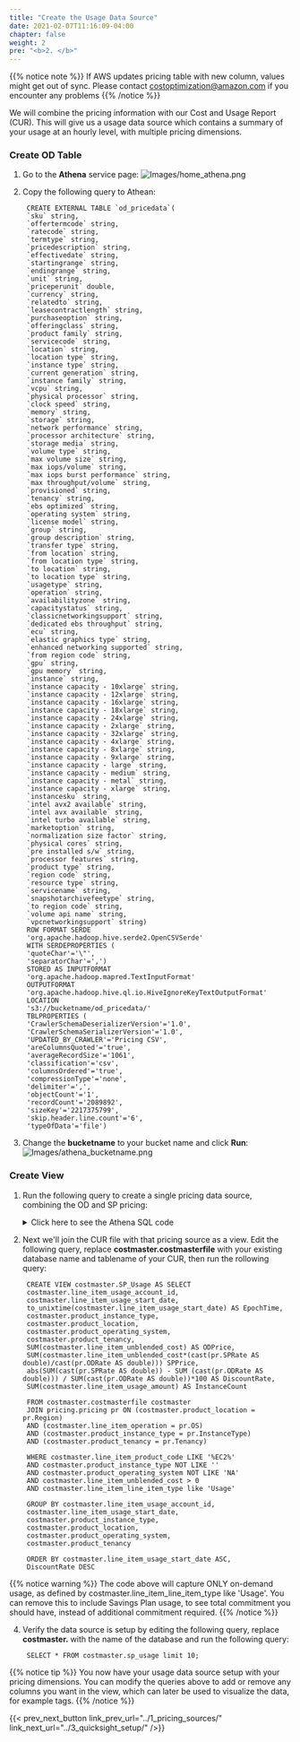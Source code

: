 ```yaml
---
title: "Create the Usage Data Source"
date: 2021-02-07T11:16:09-04:00
chapter: false
weight: 2
pre: "<b>2. </b>"
---
```




{{% notice note %}}
If AWS updates pricing table with new column, values might get out of sync. Please contact costoptimization@amazon.com if you encounter any problems
{{% /notice %}}



We will combine the pricing information with our Cost and Usage Report (CUR). This will give us a usage data source which contains a summary of your usage at an hourly level, with multiple pricing dimensions.


### Create OD Table
1. Go to the **Athena** service page:
![Images/home_athena.png](/Cost/200_Pricing_Model_Analysis/Images/home_athena.png)

2. Copy the following query to Athean:

        CREATE EXTERNAL TABLE `od_pricedata`(
        `sku` string,
        `offertermcode` string,
        `ratecode` string,
        `termtype` string,
        `pricedescription` string,
        `effectivedate` string,
        `startingrange` string,
        `endingrange` string,
        `unit` string,
        `priceperunit` double,
        `currency` string,
        `relatedto` string,
        `leasecontractlength` string,
        `purchaseoption` string,
        `offeringclass` string,
        `product family` string,
        `servicecode` string,
        `location` string,
        `location type` string,
        `instance type` string,
        `current generation` string,
        `instance family` string,
        `vcpu` string,
        `physical processor` string,
        `clock speed` string,
        `memory` string,
        `storage` string,
        `network performance` string,
        `processor architecture` string,
        `storage media` string,
        `volume type` string,
        `max volume size` string,
        `max iops/volume` string,
        `max iops burst performance` string,
        `max throughput/volume` string,
        `provisioned` string,
        `tenancy` string,
        `ebs optimized` string,
        `operating system` string,
        `license model` string,
        `group` string,
        `group description` string,
        `transfer type` string,
        `from location` string,
        `from location type` string,
        `to location` string,
        `to location type` string,
        `usagetype` string,
        `operation` string,
        `availabilityzone` string,
        `capacitystatus` string,
        `classicnetworkingsupport` string,
        `dedicated ebs throughput` string,
        `ecu` string,
        `elastic graphics type` string,
        `enhanced networking supported` string,
        `from region code` string,
        `gpu` string,
        `gpu memory` string,
        `instance` string,
        `instance capacity - 10xlarge` string,
        `instance capacity - 12xlarge` string,
        `instance capacity - 16xlarge` string,
        `instance capacity - 18xlarge` string,
        `instance capacity - 24xlarge` string,
        `instance capacity - 2xlarge` string,
        `instance capacity - 32xlarge` string,
        `instance capacity - 4xlarge` string,
        `instance capacity - 8xlarge` string,
        `instance capacity - 9xlarge` string,
        `instance capacity - large` string,
        `instance capacity - medium` string,
        `instance capacity - metal` string,
        `instance capacity - xlarge` string,
        `instancesku` string,
        `intel avx2 available` string,
        `intel avx available` string,
        `intel turbo available` string,
        `marketoption` string,
        `normalization size factor` string,
        `physical cores` string,
        `pre installed s/w` string,
        `processor features` string,
        `product type` string,
        `region code` string,
        `resource type` string,
        `servicename` string,
        `snapshotarchivefeetype` string,
        `to region code` string,
        `volume api name` string,
        `vpcnetworkingsupport` string)
        ROW FORMAT SERDE
        'org.apache.hadoop.hive.serde2.OpenCSVSerde'
        WITH SERDEPROPERTIES (
        'quoteChar'='\"',
        'separatorChar'=',')
        STORED AS INPUTFORMAT
        'org.apache.hadoop.mapred.TextInputFormat'
        OUTPUTFORMAT
        'org.apache.hadoop.hive.ql.io.HiveIgnoreKeyTextOutputFormat'
        LOCATION
        's3://bucketname/od_pricedata/'
        TBLPROPERTIES (
        'CrawlerSchemaDeserializerVersion'='1.0',
        'CrawlerSchemaSerializerVersion'='1.0',
        'UPDATED_BY_CRAWLER'='Pricing CSV',
        'areColumnsQuoted'='true',
        'averageRecordSize'='1061',
        'classification'='csv',
        'columnsOrdered'='true',
        'compressionType'='none',
        'delimiter'=',',
        'objectCount'='1',
        'recordCount'='2089892',
        'sizeKey'='2217375799',
        'skip.header.line.count'='6',
        'typeOfData'='file')

3.  Change the **bucketname** to your bucket name and click **Run**:
![Images/athena_bucketname.png](/Cost/200_Pricing_Model_Analysis/Images/athena_bucketname.png)

### Create View

1. Run the following query to create a single pricing data source, combining the OD and SP pricing:

    <details>
    <summary> Click here to see the Athena SQL code</summary>

		CREATE VIEW pricing.pricing AS SELECT
                sp.location AS Region,
                sp.discountedoperation AS OS,
                od."Instance Type" InstanceType,
	        od.Tenancy Tenancy,
	        od.priceperunit ODRate,
                sp.discountedrate AS SPRate

                FROM pricing.sp_pricedata sp
                JOIN pricing.od_pricedata od ON
                ((sp.discountedusagetype = od.usageType)
                AND (sp.discountedoperation = od.operation))

                WHERE  od.priceperunit IS NOT NULL AND
                sp.location NOT LIKE '%Any%'
                AND sp.purchaseoption LIKE 'No Upfront'
                AND sp.leasecontractlength = 1
                and od.TermType = 'OnDemand'
                group by 1,2,3,4,5,6
    </details>

3. Next we'll join the CUR file with that pricing source as a view. Edit the following query, replace **costmaster.costmasterfile** with your existing database name and tablename of your CUR, then run the rollowing query:

        CREATE VIEW costmaster.SP_Usage AS SELECT
        costmaster.line_item_usage_account_id,
        costmaster.line_item_usage_start_date,
        to_unixtime(costmaster.line_item_usage_start_date) AS EpochTime,
        costmaster.product_instance_type,
        costmaster.product_location,
        costmaster.product_operating_system,
        costmaster.product_tenancy,
        SUM(costmaster.line_item_unblended_cost) AS ODPrice,
        SUM(costmaster.line_item_unblended_cost*(cast(pr.SPRate AS double)/cast(pr.ODRate AS double))) SPPrice,
        abs(SUM(cast(pr.SPRate AS double)) - SUM (cast(pr.ODRate AS double))) / SUM(cast(pr.ODRate AS double))*100 AS DiscountRate,
        SUM(costmaster.line_item_usage_amount) AS InstanceCount

        FROM costmaster.costmasterfile costmaster
        JOIN pricing.pricing pr ON (costmaster.product_location = pr.Region)
        AND (costmaster.line_item_operation = pr.OS)
        AND (costmaster.product_instance_type = pr.InstanceType)
        AND (costmaster.product_tenancy = pr.Tenancy)

        WHERE costmaster.line_item_product_code LIKE '%EC2%'
        AND costmaster.product_instance_type NOT LIKE ''
        AND costmaster.product_operating_system NOT LIKE 'NA'
        AND costmaster.line_item_unblended_cost > 0
        AND costmaster.line_item_line_item_type like 'Usage'

        GROUP BY costmaster.line_item_usage_account_id,
        costmaster.line_item_usage_start_date,
        costmaster.product_instance_type,
        costmaster.product_location,
        costmaster.product_operating_system,
        costmaster.product_tenancy

        ORDER BY costmaster.line_item_usage_start_date ASC,
        DiscountRate DESC


{{% notice warning %}}
The code above will capture ONLY on-demand usage, as defined by costmaster.line_item_line_item_type like 'Usage'. You can remove this to include Savings Plan usage, to see total commitment you should have, instead of additional commitment required.
{{% /notice %}}



4. Verify the data source is setup by editing the following query, replace **costmaster.** with the name of the database and run the following query:

        SELECT * FROM costmaster.sp_usage limit 10;

{{% notice tip %}}
You now have your usage data source setup with your pricing dimensions. You can modify the queries above to add or remove any columns you want in the view, which can later be used to visualize the data, for example tags.
{{% /notice %}}

{{< prev_next_button link_prev_url="../1_pricing_sources/" link_next_url="../3_quicksight_setup/" />}}